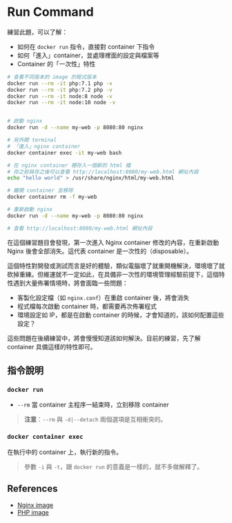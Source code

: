 # Run Command

練習此題，可以了解：

* 如何在 `docker run` 指令，直接對 container 下指令
* 如何「進入」container，並處理裡面的設定與檔案等
* Container 的「一次性」特性

```bash
# 查看不同版本的 image 的程式版本
docker run --rm -it php:7.1 php -v
docker run --rm -it php:7.2 php -v
docker run --rm -it node:8 node -v
docker run --rm -it node:10 node -v


# 啟動 nginx
docker run -d --name my-web -p 8080:80 nginx

# 另外開 terminal
# 「進入」nginx container
docker container exec -it my-web bash

# 在 nginx container 裡存入一個新的 html 檔
# 存之前與存之後可以查看 http://localhost:8080/my-web.html 網址內容
echo "hello world" > /usr/share/nginx/html/my-web.html

# 離開 container 並移除
docker container rm -f my-web

# 重新啟動 nginx
docker run -d --name my-web -p 8080:80 nginx

# 查看 http://localhost:8080/my-web.html 網址內容
```

在這個練習題目會發現，第一次進入 Nginx container 修改的內容，在重新啟動 Nginx 後會全部消失。這代表 container 是一次性的（disposable）。

這個特性對開發或測試而言是好的體驗，類似電腦壞了就重開機解決，環境壞了就砍掉重練。但維運就不一定如此，在具備非一次性的環境管理經驗前提下，這個特性遇到大量佈署情境時，將會面臨一些問題：

* 客製化設定檔（如 `nginx.conf`）在重啟 container 後，將會消失
* 程式檔每次啟動 container 時，都需要再次佈署程式
* 環境設定如 IP，都是在啟動 container 的時候，才會知道的，該如何配置這些設定？

這些問題在後續練習中，將會慢慢知道該如何解決。目前的練習，先了解 container 具備這樣的特性即可。

## 指令說明

### `docker run`

* `--rm` 當 container 主程序一結束時，立刻移除 container

> **注意**：`--rm` 與 `-d|--detach` 兩個選項是互相衝突的。

### `docker container exec`

在執行中的 container 上，執行新的指令。

> 參數 `-i` 與 `-t`，跟 `docker run` 的意義是一樣的，就不多做解釋了。

## References

* [Nginx image](https://hub.docker.com/_/nginx)
* [PHP image](https://hub.docker.com/_/php)
